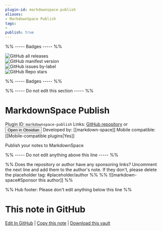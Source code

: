 ```yaml
---
plugin-id: markdownspace-publish
aliases:
- MarkdownSpace Publish
tags: 
- 
publish: true
---
```


%% ----- Badges ----- %%

![GitHub all releases](https://img.shields.io/github/downloads/markdown-space/markdownspace-obsidian-plugin/total?color=573E7A&logo=github&style=for-the-badge)   
![GitHub manifest version](https://img.shields.io/github/manifest-json/v/markdown-space/markdownspace-obsidian-plugin?color=573E7A&logo=github&style=for-the-badge)   
![GitHub issues by-label](https://img.shields.io/github/issues/markdown-space/markdownspace-obsidian-plugin/help%20wanted?color=573E7A&logo=github&style=for-the-badge)   
![GitHub Repo stars](https://img.shields.io/github/stars/markdown-space/markdownspace-obsidian-plugin?color=573E7A&logo=github&style=for-the-badge)

%% ----- Badges ----- %%

%% ----- Do not edit this section ----- %%

# MarkdownSpace Publish

Plugin ID: `markdownspace-publish`
Links: [GitHub repository](https://github.com/markdown-space/markdownspace-obsidian-plugin) or [<button id=HH>Open in Obsidian</button>](obsidian://show-plugin?id=markdownspace-publish)
Developed by: [[markdown-space]]
Mobile compatible: [[Mobile-compatible plugins|Yes]]

Publish your notes to MarkdownSpace

%% ----- Do not edit anything above this line ----- %% 

%% Does the repository or author have any sponsoring links? Uncomment the next line and add them to the author's note. If they don't, please delete the placeholder tag: #placeholder/author %%
%% ![[markdown-space#Sponsor this author]] %%

%% Hub footer: Please don't edit anything below this line %%

# This note in GitHub

<span class="git-footer">[Edit In GitHub](https://github.dev/obsidian-community/obsidian-hub/blob/main/02%20-%20Community%20Expansions/02.05%20All%20Community%20Expansions/Plugins/markdownspace-publish.md "git-hub-edit-note") | [Copy this note](https://raw.githubusercontent.com/obsidian-community/obsidian-hub/main/02%20-%20Community%20Expansions/02.05%20All%20Community%20Expansions/Plugins/markdownspace-publish.md "git-hub-copy-note") | [Download this vault](https://github.com/obsidian-community/obsidian-hub/archive/refs/heads/main.zip "git-hub-download-vault") </span>
